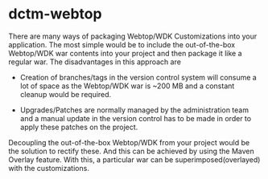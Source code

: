 # dctm-webtop
There are many ways of packaging Webtop/WDK Customizations into your application. The most simple would be to include the out-of-the-box Webtop/WDK war contents into your project and then package it like a regular war. The disadvantages in this approach are

- Creation of branches/tags in the version control system will consume a lot of space as the Webtop/WDK war is ~200 MB and a constant cleanup would be required.

- Upgrades/Patches are normally managed by the administration team and a manual update in the version control has to be made in order to apply these patches on the project.

Decoupling the out-of-the-box Webtop/WDK from your project would be the solution to rectify these. And this can be achieved by using the Maven Overlay feature. With this, a particular war can be superimposed(overlayed) with the customizations.
